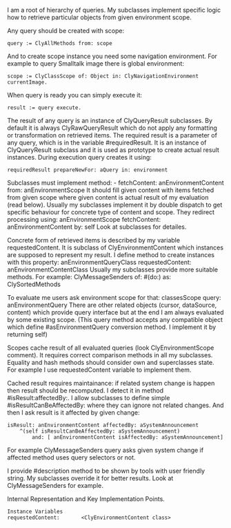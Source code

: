 I am a root of hierarchy of queries.
My subclasses implement specific logic how to retrieve particular objects from given environment scope. 

Any query should be created with scope:

	query := ClyAllMethods from: scope
	
And to create scope instance you need some navigation environment. For example to query Smalltalk image there is global environment: 

	scope := ClyClassScope of: Object in: ClyNavigationEnvironment currentImage.
	
When query is ready you can simply execute it: 

	result := query execute.
	
The result of any query is an instance of ClyQueryResult subclasses.
By default it is always ClyRawQueryResult which do not apply any formatting or transformation on retrieved items.
The required result is a parameter of any query, which is in the variable #requiredResult. It is an instance of ClyQueryResult subclass and it is used as prototype to create actual result instances. During execution query creates it using: 

	requiredResult prepareNewFor: aQuery in: environment

Subclasses must implement method:
	- fetchContent: anEnvironmentContent from: anEnvironmentScope
It should fill given content with items fetched from given scope where given content is actual result of my evaluation (read below).
Usually my subclasses implement it by double dispatch to get specific behaviour for concrete type of content and scope. They redirect processing using:
	anEnvironmentScope fetchContent: anEnvironmentContent by: self
Look at subclasses for detailes.

Concrete form of retrieved items is described by my variable requestedContent. It is subclass of ClyEnvironmentContent which instances are supposed to represent my result.
I define method to create instances with this property:
	anEnvironmentQueryClass requestedContent: anEnvironmentContentClass
Usually my subclasses provide more suitable methods. For example: 
	ClyMessageSenders of: #(do:) as: ClySortedMethods

To evaluate me users ask environment scope for that:
	classesScope query: anEnvironmentQuery
There are other related objects (cursor, dataSource, content) which provide query interface but at the end I am always evaluated by some existing scope.
(This query method accepts any compatible object which define #asEnvironmentQuery conversion method. I implement it by returning self)

Scopes cache result of all evaluated queries (look ClyEnvironmentScope comment). It requires correct comparison methods in all my subclasses. Equality and hash methods should consider own and superclasses state. For example I use requestedContent variable to implement them.

Cached result requires maintainance: if related system change is happen then result should be recomputed. I detect it in method #isResult:affectedBy:. I allow subclasses to define simple #isResultCanBeAffectedBy: where they can ignore not related changes. And then I ask result is it affected by given change:

	isResult: anEnvironmentContent affectedBy: aSystemAnnouncement
		^(self isResultCanBeAffectedBy: aSystemAnnouncement)
			and: [ anEnvironmentContent isAffectedBy: aSystemAnnouncement]
			
For example ClyMessageSenders query asks given system change if affected method uses query selectors or not.

I provide #description method to be shown by tools with user friendly string. My subclasses override it for better results. Look at ClyMessageSenders for example.

Internal Representation and Key Implementation Points.

    Instance Variables
	requestedContent:		<ClyEnvironmentContent class>
			